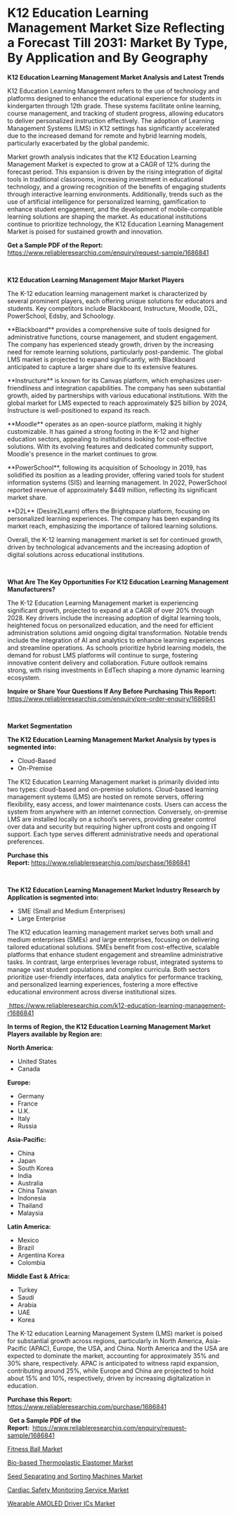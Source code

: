 <p><h1>K12 Education Learning Management Market Size Reflecting a Forecast Till 2031: Market By Type, By Application and By Geography</h1></p><p><strong>K12 Education Learning Management Market Analysis and Latest Trends</strong></p>
<p><p>K12 Education Learning Management refers to the use of technology and platforms designed to enhance the educational experience for students in kindergarten through 12th grade. These systems facilitate online learning, course management, and tracking of student progress, allowing educators to deliver personalized instruction effectively. The adoption of Learning Management Systems (LMS) in K12 settings has significantly accelerated due to the increased demand for remote and hybrid learning models, particularly exacerbated by the global pandemic.</p><p>Market growth analysis indicates that the K12 Education Learning Management Market is expected to grow at a CAGR of 12% during the forecast period. This expansion is driven by the rising integration of digital tools in traditional classrooms, increasing investment in educational technology, and a growing recognition of the benefits of engaging students through interactive learning environments. Additionally, trends such as the use of artificial intelligence for personalized learning, gamification to enhance student engagement, and the development of mobile-compatible learning solutions are shaping the market. As educational institutions continue to prioritize technology, the K12 Education Learning Management Market is poised for sustained growth and innovation.</p></p>
<p><strong>Get a Sample PDF of the Report:&nbsp;</strong> <a href="https://www.reliableresearchiq.com/enquiry/request-sample/1686841?utm_campaign=1404&utm_medium=2&utm_source=Github&utm_content=ia&utm_term=16102024&utm_id=k12-education-learning-management">https://www.reliableresearchiq.com/enquiry/request-sample/1686841</a></p>
<p>&nbsp;</p>
<p><strong>K12 Education Learning Management Major Market Players</strong></p>
<p><p>The K-12 education learning management market is characterized by several prominent players, each offering unique solutions for educators and students. Key competitors include Blackboard, Instructure, Moodle, D2L, PowerSchool, Edsby, and Schoology.</p><p>**Blackboard** provides a comprehensive suite of tools designed for administrative functions, course management, and student engagement. The company has experienced steady growth, driven by the increasing need for remote learning solutions, particularly post-pandemic. The global LMS market is projected to expand significantly, with Blackboard anticipated to capture a larger share due to its extensive features.</p><p>**Instructure** is known for its Canvas platform, which emphasizes user-friendliness and integration capabilities. The company has seen substantial growth, aided by partnerships with various educational institutions. With the global market for LMS expected to reach approximately $25 billion by 2024, Instructure is well-positioned to expand its reach.</p><p>**Moodle** operates as an open-source platform, making it highly customizable. It has gained a strong footing in the K-12 and higher education sectors, appealing to institutions looking for cost-effective solutions. With its evolving features and dedicated community support, Moodle's presence in the market continues to grow.</p><p>**PowerSchool**, following its acquisition of Schoology in 2019, has solidified its position as a leading provider, offering varied tools for student information systems (SIS) and learning management. In 2022, PowerSchool reported revenue of approximately $449 million, reflecting its significant market share.</p><p>**D2L** (Desire2Learn) offers the Brightspace platform, focusing on personalized learning experiences. The company has been expanding its market reach, emphasizing the importance of tailored learning solutions. </p><p>Overall, the K-12 learning management market is set for continued growth, driven by technological advancements and the increasing adoption of digital solutions across educational institutions.</p></p>
<p>&nbsp;</p>
<p><strong>What Are The Key Opportunities For K12 Education Learning Management Manufacturers?</strong></p>
<p><p>The K-12 Education Learning Management market is experiencing significant growth, projected to expand at a CAGR of over 20% through 2028. Key drivers include the increasing adoption of digital learning tools, heightened focus on personalized education, and the need for efficient administration solutions amid ongoing digital transformation. Notable trends include the integration of AI and analytics to enhance learning experiences and streamline operations. As schools prioritize hybrid learning models, the demand for robust LMS platforms will continue to surge, fostering innovative content delivery and collaboration. Future outlook remains strong, with rising investments in EdTech shaping a more dynamic learning ecosystem.</p></p>
<p><strong>Inquire or Share Your Questions If Any Before Purchasing This Report:</strong> <a href="https://www.reliableresearchiq.com/enquiry/pre-order-enquiry/1686841?utm_campaign=1404&utm_medium=2&utm_source=Github&utm_content=ia&utm_term=16102024&utm_id=k12-education-learning-management">https://www.reliableresearchiq.com/enquiry/pre-order-enquiry/1686841</a></p>
<p>&nbsp;</p>
<p><strong>Market Segmentation</strong></p>
<p><strong>The K12 Education Learning Management Market Analysis by types is segmented into:</strong></p>
<p><ul><li>Cloud-Based</li><li>On-Premise</li></ul></p>
<p><p>The K12 Education Learning Management market is primarily divided into two types: cloud-based and on-premise solutions. Cloud-based learning management systems (LMS) are hosted on remote servers, offering flexibility, easy access, and lower maintenance costs. Users can access the system from anywhere with an internet connection. Conversely, on-premise LMS are installed locally on a school’s servers, providing greater control over data and security but requiring higher upfront costs and ongoing IT support. Each type serves different administrative needs and operational preferences.</p></p>
<p><strong>Purchase this Report:&nbsp;</strong><a href="https://www.reliableresearchiq.com/purchase/1686841?utm_campaign=1404&utm_medium=2&utm_source=Github&utm_content=ia&utm_term=16102024&utm_id=k12-education-learning-management">https://www.reliableresearchiq.com/purchase/1686841</a></p>
<p>&nbsp;</p>
<p><strong>The K12 Education Learning Management Market Industry Research by Application is segmented into:</strong></p>
<p><ul><li>SME (Small and Medium Enterprises)</li><li>Large Enterprise</li></ul></p>
<p><p>The K12 education learning management market serves both small and medium enterprises (SMEs) and large enterprises, focusing on delivering tailored educational solutions. SMEs benefit from cost-effective, scalable platforms that enhance student engagement and streamline administrative tasks. In contrast, large enterprises leverage robust, integrated systems to manage vast student populations and complex curricula. Both sectors prioritize user-friendly interfaces, data analytics for performance tracking, and personalized learning experiences, fostering a more effective educational environment across diverse institutional sizes.</p></p>
<p><a href="https://www.reliableresearchiq.com/k12-education-learning-management-r1686841?utm_campaign=1404&utm_medium=2&utm_source=Github&utm_content=ia&utm_term=16102024&utm_id=k12-education-learning-management">&nbsp;https://www.reliableresearchiq.com/k12-education-learning-management-r1686841</a></p>
<p><strong>In terms of Region, the K12 Education Learning Management Market Players available by Region are:</strong></p>
<p>
    <p> <strong> North America: </strong>
        <ul>
            <li>United States</li>
            <li>Canada</li>
        </ul>
        </p> 
    <p> <strong> Europe: </strong>
        <ul>
            <li>Germany</li>
            <li>France</li>
            <li>U.K.</li>
            <li>Italy</li>
            <li>Russia</li>
        </ul>
        </p> 
    <p> <strong> Asia-Pacific: </strong>
        <ul>
            <li>China</li>
            <li>Japan</li>
            <li>South Korea</li>
            <li>India</li>
            <li>Australia</li>
            <li>China Taiwan</li>
            <li>Indonesia</li>
            <li>Thailand</li>
            <li>Malaysia</li>
        </ul>
        </p> 
    <p> <strong> Latin America: </strong>
        <ul>
            <li>Mexico</li>
            <li>Brazil</li>
            <li>Argentina Korea</li>
            <li>Colombia</li>
        </ul>
        </p> 
    <p> <strong> Middle East & Africa: </strong>
        <ul>
            <li>Turkey</li>
            <li>Saudi</li>
            <li>Arabia</li>
            <li>UAE</li>
            <li>Korea</li>
        </ul>
    </p>
    </p>
<p><p>The K-12 education Learning Management System (LMS) market is poised for substantial growth across regions, particularly in North America, Asia-Pacific (APAC), Europe, the USA, and China. North America and the USA are expected to dominate the market, accounting for approximately 35% and 30% share, respectively. APAC is anticipated to witness rapid expansion, contributing around 25%, while Europe and China are projected to hold about 15% and 10%, respectively, driven by increasing digitalization in education.</p></p>
<p><strong>Purchase this Report: </strong><a href="https://www.reliableresearchiq.com/purchase/1686841?utm_campaign=1404&utm_medium=2&utm_source=Github&utm_content=ia&utm_term=16102024&utm_id=k12-education-learning-management">https://www.reliableresearchiq.com/purchase/1686841</a></p>
<p>&nbsp;<strong>Get a Sample PDF of the Report:&nbsp;&nbsp;</strong><a href="https://www.reliableresearchiq.com/enquiry/request-sample/1686841?utm_campaign=1404&utm_medium=2&utm_source=Github&utm_content=ia&utm_term=16102024&utm_id=k12-education-learning-management">https://www.reliableresearchiq.com/enquiry/request-sample/1686841</a></p>
<p><strong></strong></p>
<p><p><a href="https://github.com/prosalinda88/Market-Research-Report-List-6/blob/main/fitness-ball-market.md?utm_campaign=1404&utm_medium=2&utm_source=Github&utm_content=ia&utm_term=16102024&utm_id=k12-education-learning-management">Fitness Ball Market</a></p><p><a href="https://www.linkedin.com/pulse/bio-based-thermoplastic-elastomer-market-research-report-exploring-j5cmf?trk=public_post_embed_feed-article-content&utm_campaign=1404&utm_medium=2&utm_source=Github&utm_content=ia&utm_term=16102024&utm_id=k12-education-learning-management">Bio-based Thermoplastic Elastomer Market</a></p><p><a href="https://www.linkedin.com/pulse/market-insights-global-seed-separating-sorting-machines-forecast-1skde?utm_campaign=1404&utm_medium=2&utm_source=Github&utm_content=ia&utm_term=16102024&utm_id=k12-education-learning-management">Seed Separating and Sorting Machines Market</a></p><p><a href="https://www.linkedin.com/pulse/driving-forces-global-cardiac-safety-monitoring-service-qlxwf?trk=public_post_embed_feed-article-content&utm_campaign=1404&utm_medium=2&utm_source=Github&utm_content=ia&utm_term=16102024&utm_id=k12-education-learning-management">Cardiac Safety Monitoring Service Market</a></p><p><a href="https://www.linkedin.com/pulse/in-depth-wearable-amoled-driver-ics-market-review-size-share-yigkf?trk=public_post_embed_feed-article-content&utm_campaign=1404&utm_medium=2&utm_source=Github&utm_content=ia&utm_term=16102024&utm_id=k12-education-learning-management">Wearable AMOLED Driver ICs Market</a></p></p>